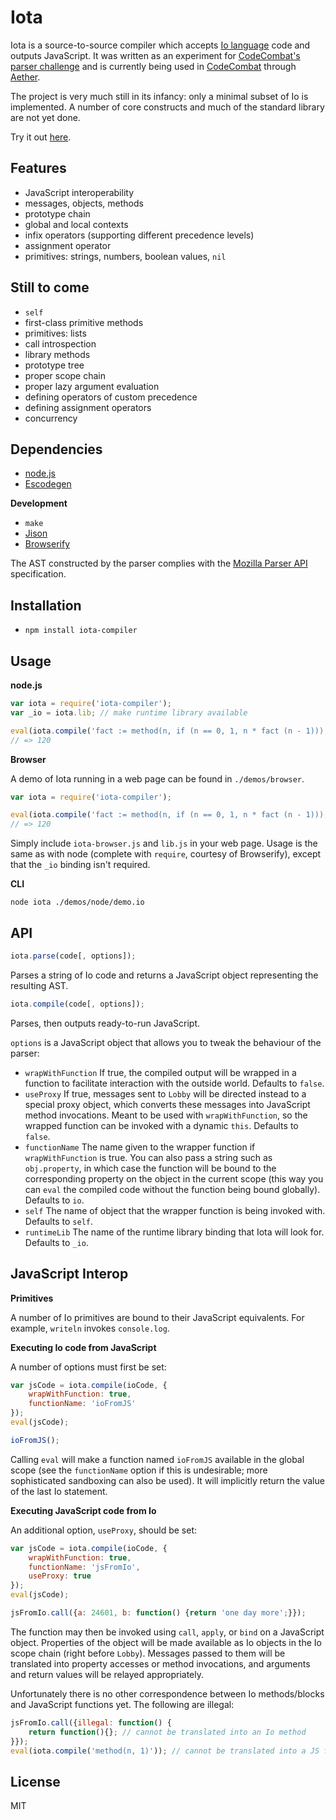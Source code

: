 Iota
====

Iota is a source-to-source compiler which accepts [Io language](http://iolanguage.org/) code and outputs JavaScript. It was written as an experiment for [CodeCombat's parser challenge](http://codecombat.challengepost.com/) and is currently being used in [CodeCombat](http://codecombat.com/) through [Aether](http://aetherjs.com/).

The project is very much still in its infancy: only a minimal subset of Io is implemented. A number of core constructs and much of the standard library are not yet done.

Try it out [here](http://dariusf.github.io/iota/).

Features
--------

- JavaScript interoperability
- messages, objects, methods
- prototype chain
- global and local contexts
- infix operators (supporting different precedence levels)
- assignment operator
- primitives: strings, numbers, boolean values, `nil`

Still to come
-------------

- `self`
- first-class primitive methods
- primitives: lists
- call introspection
- library methods
- prototype tree
- proper scope chain
- proper lazy argument evaluation
- defining operators of custom precedence
- defining assignment operators
- concurrency

Dependencies
------------

- [node.js](http://nodejs.org/)
- [Escodegen](https://github.com/Constellation/escodegen)

**Development**

- `make`
- [Jison](http://zaach.github.io/jison/)
- [Browserify](http://browserify.org/)

The AST constructed by the parser complies with the [Mozilla Parser API](https://developer.mozilla.org/en-US/docs/SpiderMonkey/Parser_API) specification.

Installation
------------

- `npm install iota-compiler`

Usage
-----

**node.js**

```js
var iota = require('iota-compiler');
var _io = iota.lib; // make runtime library available

eval(iota.compile('fact := method(n, if (n == 0, 1, n * fact (n - 1))); writeln(fact(5))'));
// => 120
```

**Browser**

A demo of Iota running in a web page can be found in `./demos/browser`.
```js
var iota = require('iota-compiler');

eval(iota.compile('fact := method(n, if (n == 0, 1, n * fact (n - 1))); writeln(fact(5))'));
// => 120
```
Simply include `iota-browser.js` and `lib.js` in your web page. Usage is the same as with node (complete with `require`, courtesy of Browserify), except that the `_io` binding isn't required.

**CLI**

```
node iota ./demos/node/demo.io
```

API
---

```js
iota.parse(code[, options]);
```
Parses a string of Io code and returns a JavaScript object representing the resulting AST.

```js
iota.compile(code[, options]);
```
Parses, then outputs ready-to-run JavaScript.

`options` is a JavaScript object that allows you to tweak the behaviour of the parser:

- `wrapWithFunction` If true, the compiled output will be wrapped in a function to facilitate interaction with the outside world. Defaults to `false`.
- `useProxy` If true, messages sent to `Lobby` will be directed instead to a special proxy object, which converts these messages into JavaScript method invocations. Meant to be used with `wrapWithFunction`, so the wrapped function can be invoked with a dynamic `this`. Defaults to `false`.
- `functionName` The name given to the wrapper function if `wrapWithFunction` is true. You can also pass a string such as `obj.property`, in which case the function will be bound to the corresponding property on the object in the current scope (this way you can `eval` the compiled code without the function being bound globally). Defaults to `io`.
- `self` The name of object that the wrapper function is being invoked with. Defaults to `self`.
- `runtimeLib` The name of the runtime library binding that Iota will look for. Defaults to `_io`.

JavaScript Interop
------------------

**Primitives**

A number of Io primitives are bound to their JavaScript equivalents. For example, `writeln` invokes `console.log`.

**Executing Io code from JavaScript**

A number of options must first be set:

```js
var jsCode = iota.compile(ioCode, {
	wrapWithFunction: true,
	functionName: 'ioFromJS'
});
eval(jsCode);

ioFromJS();
```
Calling `eval` will make a function named `ioFromJS` available in the global scope (see the `functionName` option if this is undesirable; more sophisticated sandboxing can also be used). It will implicitly return the value of the last Io statement.

**Executing JavaScript code from Io**

An additional option, `useProxy`, should be set:

```js
var jsCode = iota.compile(ioCode, {
	wrapWithFunction: true,
	functionName: 'jsFromIo',
	useProxy: true
});
eval(jsCode);

jsFromIo.call({a: 24601, b: function() {return 'one day more';}});
```
The function may then be invoked using `call`, `apply`, or `bind` on a JavaScript object. Properties of the object will be made available as Io objects in the Io scope chain (right before `Lobby`). Messages passed to them will be translated into property accesses or method invocations, and arguments and return values will be relayed appropriately.

Unfortunately there is no other correspondence between Io methods/blocks and JavaScript functions yet. The following are illegal:

```js
jsFromIo.call({illegal: function() {
	return function(){}; // cannot be translated into an Io method
}});
eval(iota.compile('method(n, 1)')); // cannot be translated into a JS function
```

License
-------
MIT